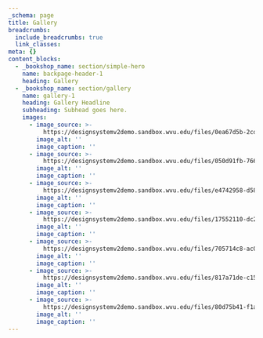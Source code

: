 ```yaml
---
_schema: page
title: Gallery
breadcrumbs:
  include_breadcrumbs: true
  link_classes:
meta: {}
content_blocks:
  - _bookshop_name: section/simple-hero
    name: backpage-header-1
    heading: Gallery
  - _bookshop_name: section/gallery
    name: gallery-1
    heading: Gallery Headline
    subheading: Subhead goes here.
    images:
      - image_source: >-
          https://designsystemv2demo.sandbox.wvu.edu/files/0ea67d5b-2cd0-4812-9461-f161893db2d9/960x640.webp
        image_alt: ''
        image_caption: ''
      - image_source: >-
          https://designsystemv2demo.sandbox.wvu.edu/files/050d91fb-7660-46b9-b388-32b11630b129/960x640.webp
        image_alt: ''
        image_caption: ''
      - image_source: >-
          https://designsystemv2demo.sandbox.wvu.edu/files/e4742958-d585-48b8-ade6-7f45ab929897/960x640.webp
        image_alt: ''
        image_caption: ''
      - image_source: >-
          https://designsystemv2demo.sandbox.wvu.edu/files/17552110-dc2b-42f6-8ccb-5f0b8bba3096/960x640.webp
        image_alt: ''
        image_caption: ''
      - image_source: >-
          https://designsystemv2demo.sandbox.wvu.edu/files/705714c8-ac04-4604-819a-73d66d0c8f46/960x640.webp
        image_alt: ''
        image_caption: ''
      - image_source: >-
          https://designsystemv2demo.sandbox.wvu.edu/files/817a71de-c158-4010-99c0-774f44c8c6d6/960x640.webp
        image_alt: ''
        image_caption: ''
      - image_source: >-
          https://designsystemv2demo.sandbox.wvu.edu/files/80d75b41-f1a9-4fda-ab74-4c17c0d59bec/960x640.webp
        image_alt: ''
        image_caption: ''
---
```

